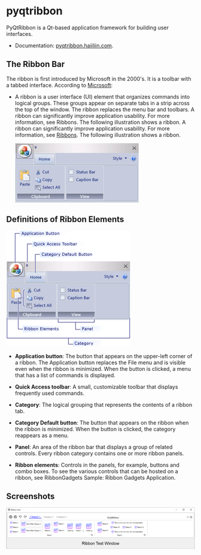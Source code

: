 # pyqtribbon

PyQtRibbon is a Qt-based application framework for building user interfaces.

- Documentation: [pyqtribbon.haiiliin.com](https://pyqtribbon.haiiliin.com/).

## The Ribbon Bar

The ribbon is first introduced by Microsoft in the 2000's. It is a toolbar with a tabbed interface. According to [Microsoft](https://docs.microsoft.com/en-us/cpp/mfc/ribbon-designer-mfc?view=msvc-170):

- A ribbon is a user interface (UI) element that organizes commands into logical groups. These groups appear on separate tabs in a strip across the top of the window. The ribbon replaces the menu bar and toolbars. A ribbon can significantly improve application usability. For more information, see Ribbons. The following illustration shows a ribbon. A ribbon can significantly improve application usability. For more information, see [Ribbons](https://docs.microsoft.com/en-us/windows/win32/uxguide/cmd-ribbons). The following illustration shows a ribbon.
  
  ![ribbon_no_callouts](docs/source/_images/ribbon_no_callouts.png)

## Definitions of Ribbon Elements

![ribbon](docs/source/_images/ribbon.png)

- **Application button**: The button that appears on the upper-left corner of a ribbon. The Application button replaces the File menu and is visible even when the ribbon is minimized. When the button is clicked, a menu that has a list of commands is displayed.

- **Quick Access toolbar**: A small, customizable toolbar that displays frequently used commands.

- **Category**: The logical grouping that represents the contents of a ribbon tab.

- **Category Default button**: The button that appears on the ribbon when the ribbon is minimized. When the button is clicked, the category reappears as a menu.

- **Panel**: An area of the ribbon bar that displays a group of related controls. Every ribbon category contains one or more ribbon panels.

- **Ribbon elements**: Controls in the panels, for example, buttons and combo boxes. To see the various controls that can be hosted on a ribbon, see RibbonGadgets Sample: Ribbon Gadgets Application.

## Screenshots

![An Example](screenshots/main.png)
